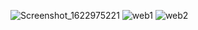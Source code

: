 ![Screenshot_1622975221](https://user-images.githubusercontent.com/79968831/121768368-82c07900-cb7b-11eb-9a68-14b699ec6500.png)
![web1](https://user-images.githubusercontent.com/79968831/121768373-89e78700-cb7b-11eb-871c-cb400b2a7c6f.PNG)
![web2](https://user-images.githubusercontent.com/79968831/121768375-8a801d80-cb7b-11eb-911c-d5983b8c5edb.png)

